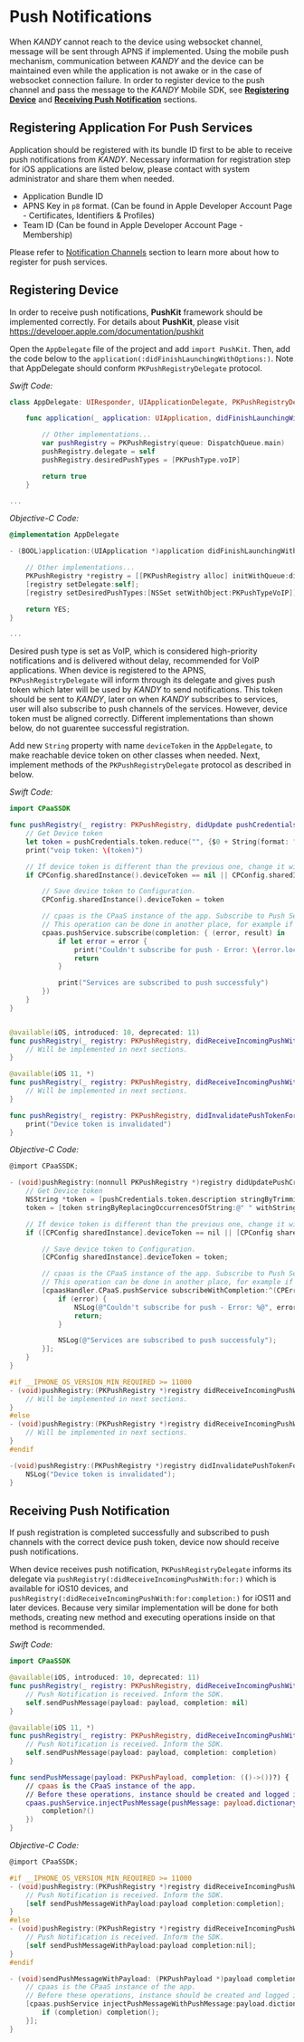 # Push Notifications

When $KANDY$ cannot reach to the device using websocket channel, message will be sent through APNS if implemented. Using the mobile push mechanism, communication between $KANDY$ and the device can be maintained even while the application is not awake or in the case of websocket connection failure. In order to register device to the push channel and pass the message to the $KANDY$ Mobile SDK, see  [**Registering Device**](#registering-device) and [**Receiving Push Notification**](#receiving-push-notification) sections.

## Registering Application For Push Services

Application should be registered with its bundle ID first to be able to receive push notifications from $KANDY$. Necessary information for registration step for iOS applications are listed below, please contact with system administrator and share them when needed.

* Application Bundle ID
* APNS Key in `p8` format. (Can be found in Apple Developer Account Page - Certificates, Identifiers & Profiles)
* Team ID (Can be found in Apple Developer Account Page - Membership)

Please refer to [Notification Channels](/developer/quickstarts/rest-api/get-started#notification-channels) section to learn more about how to register for push services.

## Registering Device

In order to receive push notifications, **PushKit** framework should be implemented correctly. For details about **PushKit**, please visit https://developer.apple.com/documentation/pushkit

Open the `AppDelegate` file of the project and add `import PushKit`. Then, add the code below to the `application(:didFinishLaunchingWithOptions:)`. Note that AppDelegate should conform `PKPushRegistryDelegate` protocol.

*Swift Code:*
```swift
class AppDelegate: UIResponder, UIApplicationDelegate, PKPushRegistryDelegate {

    func application(_ application: UIApplication, didFinishLaunchingWithOptions launchOptions: [UIApplicationLaunchOptionsKey: Any]?) -> Bool {

        // Other implementations...
        var pushRegistry = PKPushRegistry(queue: DispatchQueue.main)
        pushRegistry.delegate = self
        pushRegistry.desiredPushTypes = [PKPushType.voIP]

        return true
    }

...
```

*Objective-C Code:*
```objective-c
@implementation AppDelegate

- (BOOL)application:(UIApplication *)application didFinishLaunchingWithOptions:(NSDictionary *)launchOptions {

    // Other implementations...
    PKPushRegistry *registry = [[PKPushRegistry alloc] initWithQueue:dispatch_get_main_queue()];
    [registry setDelegate:self];
    [registry setDesiredPushTypes:[NSSet setWithObject:PKPushTypeVoIP]];

    return YES;
}

...
```

Desired push type is set as VoIP, which is considered high-priority notifications and is delivered without delay, recommended for VoIP applications. When device is registered to the APNS, `PKPushRegistryDelegate` will inform through its delegate and gives push token which later will be used by $KANDY$ to send notifications. This token should be sent to $KANDY$, later on when $KANDY$ subscribes to services, user will also subscribe to push channels of the services. However, device token must be aligned correctly. Different implementations than shown below, do not guarentee successful registration.

Add new `String` property  with name `deviceToken` in the `AppDelegate`, to make reachable device token on other classes when needed. Next, implement methods of the `PKPushRegistryDelegate` protocol as described in below.

*Swift Code:*
```swift
import CPaaSSDK

func pushRegistry(_ registry: PKPushRegistry, didUpdate pushCredentials: PKPushCredentials, for type: PKPushType) {
    // Get Device token
    let token = pushCredentials.token.reduce("", {$0 + String(format: "%02X", $1)})
    print("voip token: \(token)")

    // If device token is different than the previous one, change it with the new one.
    if CPConfig.sharedInstance().deviceToken == nil || CPConfig.sharedInstance().deviceToken != token {

        // Save device token to Configuration.
        CPConfig.sharedInstance().deviceToken = token

        // cpaas is the CPaaS instance of the app. Subscribe to Push Service using device token.
        // This operation can be done in another place, for example if cpaas instance not yet configured or initialized.
        cpaas.pushService.subscribe(completion: { (error, result) in
            if let error = error {
                print("Couldn't subscribe for push - Error: \(error.localizedDescription)")
                return
            }

            print("Services are subscribed to push successfuly")
        })
    }
}


@available(iOS, introduced: 10, deprecated: 11)
func pushRegistry(_ registry: PKPushRegistry, didReceiveIncomingPushWith payload: PKPushPayload, for type: PKPushType) {
    // Will be implemented in next sections.
}

@available(iOS 11, *)
func pushRegistry(_ registry: PKPushRegistry, didReceiveIncomingPushWith payload: PKPushPayload, for type: PKPushType, completion: @escaping () -> Void) {
    // Will be implemented in next sections.
}

func pushRegistry(_ registry: PKPushRegistry, didInvalidatePushTokenFor type: PKPushType) {
    print("Device token is invalidated")
}
```

*Objective-C Code:*
```objective-c
@import CPaaSSDK;

- (void)pushRegistry:(nonnull PKPushRegistry *)registry didUpdatePushCredentials:(nonnull PKPushCredentials *)pushCredentials forType:(nonnull PKPushType)type {
    // Get Device token
    NSString *token = [pushCredentials.token.description stringByTrimmingCharactersInSet:[NSCharacterSet characterSetWithCharactersInString:@"<>"]];
    token = [token stringByReplacingOccurrencesOfString:@" " withString:@""];

    // If device token is different than the previous one, change it with the new one.
    if ([CPConfig sharedInstance].deviceToken == nil || [CPConfig sharedInstance].deviceToken != token) {

        // Save device token to Configuration.
        [CPConfig sharedInstance].deviceToken = token;

        // cpaas is the CPaaS instance of the app. Subscribe to Push Service using device token.
        // This operation can be done in another place, for example if cpaas instance not yet configured or initialized.
        [cpaasHandler.CPaaS.pushService subscribeWithCompletion:^(CPError * _Nullable error, NSString * _Nullable result) {
            if (error) {
                NSLog(@"Couldn't subscribe for push - Error: %@", error.localizedDescription);
                return;
            }

            NSLog(@"Services are subscribed to push successfuly");
        }];
    }
}

#if __IPHONE_OS_VERSION_MIN_REQUIRED >= 11000
- (void)pushRegistry:(PKPushRegistry *)registry didReceiveIncomingPushWithPayload:(PKPushPayload *)payload forType:(PKPushType)type withCompletionHandler:(void (^)(void))completion {
    // Will be implemented in next sections.
}
#else
- (void)pushRegistry:(PKPushRegistry *)registry didReceiveIncomingPushWithPayload:(PKPushPayload *)payload forType:(PKPushType)type {
    // Will be implemented in next sections.
}
#endif

-(void)pushRegistry:(PKPushRegistry *)registry didInvalidatePushTokenForType:(PKPushType)type {
    NSLog("Device token is invalidated");
}
```

## Receiving Push Notification

If push registration is completed successfully and subscribed to push channels with the correct device push token, device now should receive push notifications.

When device receives push notification, `PKPushRegistryDelegate` informs its delegate via `pushRegistry(:didReceiveIncomingPushWith:for:)` which is available for  iOS10 devices, and `pushRegistry(:didReceiveIncomingPushWith:for:completion:)` for iOS11 and later devices. Because very similar implementation will be done for both methods, creating new method and executing operations inside on that method is recommended.

*Swift Code:*
```swift
import CPaaSSDK

@available(iOS, introduced: 10, deprecated: 11)
func pushRegistry(_ registry: PKPushRegistry, didReceiveIncomingPushWith payload: PKPushPayload, for type: PKPushType) {
    // Push Notification is received. Inform the SDK.
    self.sendPushMessage(payload: payload, completion: nil)
}

@available(iOS 11, *)
func pushRegistry(_ registry: PKPushRegistry, didReceiveIncomingPushWith payload: PKPushPayload, for type: PKPushType, completion: @escaping () -> Void) {
    // Push Notification is received. Inform the SDK.
    self.sendPushMessage(payload: payload, completion: completion)
}

func sendPushMessage(payload: PKPushPayload, completion: (()->())?) {
    // cpaas is the CPaaS instance of the app.
    // Before these operations, instance should be created and logged in to the user if it is available, and valid access token should be given.
    cpaas.pushService.injectPushMessage(pushMessage: payload.dictionaryPayload){ (error) in
        completion?()
    })
}
```

*Objective-C Code:*
```objective-c
@import CPaaSSDK;

#if __IPHONE_OS_VERSION_MIN_REQUIRED >= 11000
- (void)pushRegistry:(PKPushRegistry *)registry didReceiveIncomingPushWithPayload:(PKPushPayload *)payload forType:(PKPushType)type withCompletionHandler:(void (^)(void))completion {
    // Push Notification is received. Inform the SDK.
    [self sendPushMessageWithPayload:payload completion:completion];
}
#else
- (void)pushRegistry:(PKPushRegistry *)registry didReceiveIncomingPushWithPayload:(PKPushPayload *)payload forType:(PKPushType)type {
    // Push Notification is received. Inform the SDK.
    [self sendPushMessageWithPayload:payload completion:nil];
}
#endif

- (void)sendPushMessageWithPayload: (PKPushPayload *)payload completion:(void (^)(void))completion {
    // cpaas is the CPaaS instance of the app.
    // Before these operations, instance should be created and logged in to the user if it is available, and valid access token should be given.
    [cpaas.pushService injectPushMessageWithPushMessage:payload.dictionaryPayload completion:^(CPError * _Nullable error) {
        if (completion) completion();
    }];
}
```
